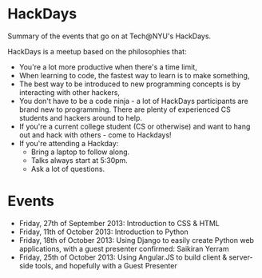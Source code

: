 HackDays
========

Summary of the events that go on at Tech@NYU's HackDays. 

HackDays is a meetup based on the philosophies that:

- You're a lot more productive when there's a time limit,
- When learning to code, the fastest way to learn is to make something,
- The best way to be introduced to new programming concepts is by interacting with other hackers,
- You don't have to be a code ninja - a lot of HackDays participants are brand new to programming. There are plenty of experienced CS students and hackers around to help.
- If you're a current college student (CS or otherwise) and want to hang out and hack with others - come to Hackdays!
- If you're attending a Hackday:
    - Bring a laptop to follow along.
    - Talks always start at 5:30pm.
    - Ask a lot of questions.

Events
========

- Friday, 27th of September 2013: Introduction to CSS & HTML
- Friday, 11th of October 2013: Introduction to Python
- Friday, 18th of October 2013: Using Django to easily create Python web applications, with a guest presenter confirmed: Saikiran Yerram
- Friday, 25th of October 2013: Using Angular.JS to build client & server-side tools, and hopefully with a Guest Presenter